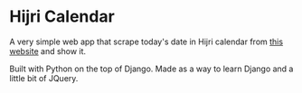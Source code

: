 # Hijri Calendar

A very simple web app that scrape today's date in Hijri calendar from [this website](https://calendar.zoznam.sk/islamic_calendar-en.php/) and show it.

Built with Python on the top of Django. Made as a way to learn Django and a little bit of JQuery.
